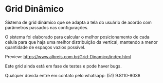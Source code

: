 # Grid Dinâmico

Sistema de grid dinâmico que se adapta a tela do usuário de acordo com parâmetros passados nas configurações.

O sistema foi elaborado para calcular o melhor posicionamento de cada célula para que haja uma melhor distribuição da vertical, mantendo a menor quantidade de espaços vazios possível.

Preview: https://www.albreis.com.br/Grid-Dinamico/index.html

Este grid ainda está em fase de testes e pode haver bugs.

Qualquer dúvida entre em contato pelo whatsapp: (51) 9.8110-8038
